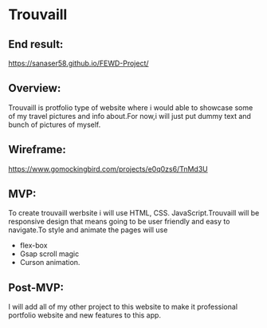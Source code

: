 # Trouvaill
## End result:
https://sanaser58.github.io/FEWD-Project/

## Overview: 
Trouvaill is protfolio type of website where i would able to showcase some of my travel pictures and info about.For now,i will just put dummy text and bunch of pictures of myself.


## Wireframe:
https://www.gomockingbird.com/projects/e0q0zs6/TnMd3U

## MVP: 
To create trouvaill werbsite i will use HTML, CSS. JavaScript.Trouvaill will be responsive design that means going to be user friendly and easy to navigate.To style and animate the pages will use 
- flex-box 
- Gsap scroll magic
- Curson animation.


## Post-MVP: 
I will add all of my other project to this website to make it professional portfolio website and new features to this app.
